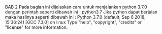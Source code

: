 BAB 2
Pada bagian ini dijelaskan cara untuk menjalankan python 3.7.0 dengan perintah seperti dibawah ini :
python3.7
Jika python dapat berjalan maka hasilnya seperti dibawah ini :
Python 3.7.0 (default, Sep  6 2018, 15:36:24) 
[GCC 7.3.0] on linux
Type "help", "copyright", "credits" or "license" for more information.
>>> 
